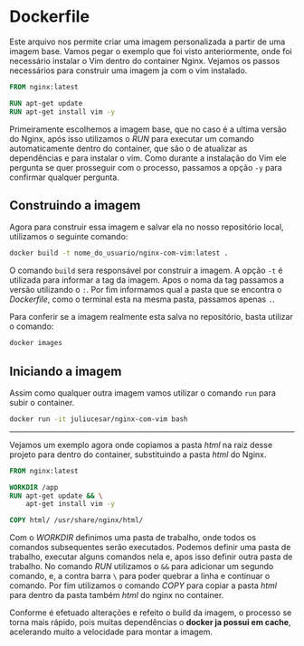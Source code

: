 # Dockerfile

Este arquivo nos permite criar uma imagem personalizada a partir de uma imagem base. Vamos pegar o exemplo que foi visto anteriormente, onde foi necessário instalar o Vim dentro do container Nginx. Vejamos os passos necessários para construir uma imagem ja com o vim instalado.

```dockerfile
FROM nginx:latest

RUN apt-get update
RUN apt-get install vim -y
```

Primeiramente escolhemos a imagem base, que no caso é a ultima versão do Nginx, após isso utilizamos o *RUN* para executar um comando automaticamente dentro do container, que são o de atualizar as dependências e para instalar o vim. Como durante a instalação do Vim ele pergunta se quer prosseguir com o processo, passamos a opção `-y` para confirmar qualquer pergunta.

## Construindo a imagem

Agora para construir essa imagem e salvar ela no nosso repositório local, utilizamos o seguinte comando:

```bash
docker build -t nome_do_usuario/nginx-com-vim:latest .
```

O comando `build` sera responsável por construir a imagem. A opção `-t` é utilizada para informar a tag da imagem. Apos o noma da tag passamos a versão utilizando o `:`. Por fim informamos qual a pasta que se encontra o *Dockerfile*, como o terminal esta na mesma pasta, passamos apenas `.`.

Para conferir se a imagem realmente esta salva no repositório, basta utilizar o comando:

```bash
docker images
```

## Iniciando a imagem

Assim como qualquer outra imagem vamos utilizar o comando `run` para subir o container.

```bash
docker run -it juliucesar/nginx-com-vim bash
```

___

Vejamos um exemplo agora onde copiamos a pasta *html* na raiz desse projeto para dentro do container, substituindo a pasta *html* do Nginx.

```dockerfile
FROM nginx:latest

WORKDIR /app
RUN apt-get update && \
    apt-get install vim -y

COPY html/ /usr/share/nginx/html/
```

Com o *WORKDIR* definimos uma pasta de trabalho, onde todos os comandos subsequentes serão executados. Podemos definir uma pasta de trabalho, executar alguns comandos nela e, apos isso definir outra pasta de trabalho. No comando *RUN* utilizamos o `&&` para adicionar um segundo comando, e, a contra barra `\` para poder quebrar a linha e continuar o comando. Por fim utilizamos o comando *COPY* para copiar a pasta *html* para dentro da pasta também *html* do nginx no container.

Conforme é efetuado alterações e refeito o build da imagem, o processo se torna mais rápido, pois muitas dependências o **docker ja possui em cache**, acelerando muito a velocidade para montar a imagem.

